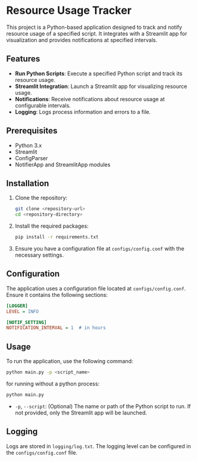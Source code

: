 # Resource Usage Tracker

This project is a Python-based application designed to track and notify resource usage of a specified script. It integrates with a Streamlit app for visualization and provides notifications at specified intervals.

## Features

- **Run Python Scripts**: Execute a specified Python script and track its resource usage.
- **Streamlit Integration**: Launch a Streamlit app for visualizing resource usage.
- **Notifications**: Receive notifications about resource usage at configurable intervals.
- **Logging**: Logs process information and errors to a file.

## Prerequisites

- Python 3.x
- Streamlit
- ConfigParser
- NotifierApp and StreamlitApp modules

## Installation

1. Clone the repository:
   ```bash
   git clone <repository-url>
   cd <repository-directory>
   ```

2. Install the required packages:
   ```bash
   pip install -r requirements.txt
   ```

3. Ensure you have a configuration file at `configs/config.conf` with the necessary settings.

## Configuration

The application uses a configuration file located at `configs/config.conf`. Ensure it contains the following sections:

```ini
[LOGGER]
LEVEL = INFO

[NOTIF_SETTING]
NOTIFICATION_INTERVAL = 1  # in hours
```

## Usage

To run the application, use the following command:

```bash
python main.py -p <script_name>
```
for running without a python process:
```bash
python main.py
```

- `-p`, `--script`: (Optional) The name or path of the Python script to run. If not provided, only the Streamlit app will be launched.

## Logging

Logs are stored in `logging/log.txt`. The logging level can be configured in the `configs/config.conf` file.

